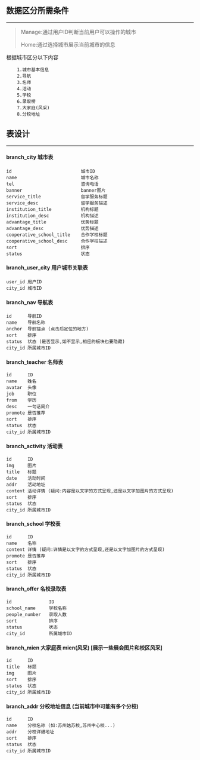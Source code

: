 ## 数据区分所需条件

***

> Manage:通过用户ID判断当前用户可以操作的城市
> 
> Home:通过选择城市展示当前城市的信息

根据城市区分以下内容

		1.城市基本信息
		2.导航
		3.名师
		4.活动
		5.学校
		6.录取榜
		7.大家庭(风采)
		8.分校地址

## 表设计

***

#### branch_city 城市表

	id                          城市ID
	name                        城市名称
	tel                         咨询电话
	banner                      banner图片
	service_title               留学服务标题
	service_desc                留学服务描述
	institution_title           机构标题
	institution_desc            机构描述
	advantage_title             优势标题
	advantage_desc              优势描述
	cooperative_school_title    合作学校标题
	cooperative_school_desc     合作学校描述
	sort                        排序
	status                      状态

#### branch_user_city 用户城市关联表

	user_id 用户ID
	city_id 城市ID

#### branch_nav 导航表

	id      导航ID
	name    导航名称
	anchor  导航锚点 (点击后定位的地方)
	sort    排序
	status  状态 (是否显示,如不显示,相应的板块也要隐藏)
	city_id 所属城市ID

#### branch_teacher 名师表

	id      ID
	name    姓名
	avatar  头像
	job     职位
	from    学历
	desc    一句话简介
	promote 是否推荐
	sort    排序
	status  状态
	city_id 所属城市ID

#### branch_activity 活动表

	id      ID
	img     图片
	title   标题
	date    活动时间
	addr    活动地址
	content 活动详情 (疑问:内容是以文字的方式呈现,还是以文字加图片的方式呈现)
	sort    排序
	status  状态
	city_id 所属城市ID

#### branch_school 学校表

	id      ID
	name    名称
	content 详情 (疑问:详情是以文字的方式呈现,还是以文字加图片的方式呈现)
	promote 是否推荐
	sort    排序
	status  状态
	city_id 所属城市ID

#### branch_offer 名校录取表

	id              ID
	school_name     学校名称
	people_number   录取人数
	sort            排序
	status          状态
	city_id         所属城市ID

#### branch_mien 大家庭表 mien(风采) [展示一些展会图片和校区风采]

	id      ID
	title   标题
	img     图片
	sort    排序
	status  状态
	city_id 所属城市ID

#### branch_addr 分校地址信息 (当前城市中可能有多个分校)

	id      ID
	name    分校名称 (如:苏州姑苏校,苏州中心校...)
	addr    分校详细地址
	sort    排序
	status  状态
	city_id 所属城市ID